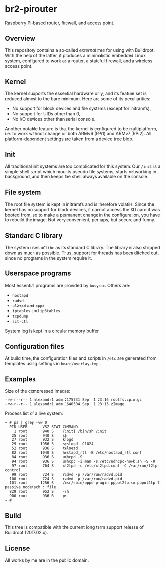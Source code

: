 # br2-pirouter
Raspberry Pi-based router, firewall, and access point.

## Overview
This repository contains a so-called *external tree* for using with Buildroot. With the help of the latter, it produces a minimalistic embedded Linux system, configured to work as a router, a stateful firewall, and a wireless access point.

## Kernel
The kernel supports the essential hardware only, and its feature set is reduced almost to the bare minimum. Here are some of its peculiarities:

* No support for block devices and file systems (except for initramfs),
* No support for UIDs other than 0,
* No I/O devices other than serial console.

Another notable feature is that the kernel is configured to be multiplatform, i.e. to work without change on both ARMv6 (RPi1) and ARMv7 (RPi2). All platform-dependent settings are taken from a device tree blob.

## Init
All traditional init systems are too complicated for this system. Our `/init` is a simple shell script which mounts pseudo file systems, starts networking in background, and then keeps the shell always available on the console.

## File system
The root file system is kept in initramfs and is therefore volatile. Since the kernel has no support for block devices, it cannot access the SD card it was booted from, so to make a permanent change in the configuration, you have to rebuild the image. Not very convenient, perhaps, but secure and funny.

## Standard C library
The system uses `uClibc` as its standard C library. The library is also stripped down as much as possible. Thus, support for threads has been ditched out, since no programs in the system require it.

## Userspace programs
Most essential programs are provided by `busybox`. Others are:

* `hostapd`
* `radvd`
* `xl2tpd` and `pppd`
* `iptables` and `ip6tables`
* `tcpdump`
* `sit-ctl`

System log is kept in a circular memory buffer.

## Configuration files
At build time, the configuration files and scripts in `/etc` are generated from templates using settings in `board/overlay.tmpl`.

## Examples
Size of the compressed images:

    -rw-r--r-- 1 alexandr1 adm 2175731 Sep  1 23:16 rootfs.cpio.gz
    -rw-r--r-- 1 alexandr1 adm 1640504 Sep  1 23:13 zImage

Process list of a live system:

    ~ # ps | grep -vw 0
      PID USER       VSZ STAT COMMAND
        1 root       940 S    {init} /bin/sh /init
       25 root       940 S    sh
       27 root       932 S    klogd
       29 root      1956 S    syslogd -C1024
       52 root       936 S    telnetd
       82 root      1040 S    hostapd_rtl -B /etc/hostapd_rtl.conf
       84 root       936 S    udhcpd -S
       94 root       936 S    udhcpc -i man -s /etc/udhcpc-hook.sh -S -R
       97 root       764 S    xl2tpd -c /etc/xl2tpd.conf -C /var/run/l2tp-control
       99 root       724 S    radvd -p /var/run/radvd.pid
      100 root       724 S    radvd -p /var/run/radvd.pid
      101 root      1256 S    /usr/sbin/pppd plugin pppol2tp.so pppol2tp 7 passive nodetach : file
      829 root       952 S    -sh
      900 root       936 R    ps
    ~ #

## Build
This tree is compatible with the current long term support release of Buildroot (2017.02.x).

## License
All works by me are in the public domain.
